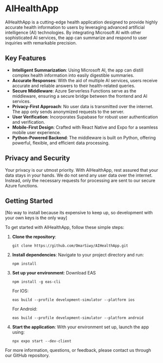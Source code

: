 # AIHealthApp 

AIHealthApp is a cutting-edge health application designed to provide highly accurate health information to users by leveraging advanced artificial intelligence (AI) technologies. By integrating Microsoft AI with other sophisticated AI services, the app can summarize and respond to user inquiries with remarkable precision.

## Key Features

- **Intelligent Summarization**: Using Microsoft AI, the app can distill complex health information into easily digestible summaries.
- **Accurate Responses**: With the aid of multiple AI services, users receive accurate and reliable answers to their health-related queries.
- **Secure Middleware**: Azure Serverless Functions serve as the middleware, ensuring a secure bridge between the frontend and AI services.
- **Privacy-First Approach**: No user data is transmitted over the internet. The app only sends anonymized requests to the server.
- **User Verification**: Incorporates Supabase for robust user authentication and verification.
- **Mobile-First Design**: Crafted with React Native and Expo for a seamless mobile user experience.
- **Python-Powered Backend**: The middleware is built on Python, offering powerful, flexible, and efficient data processing.

## Privacy and Security

Your privacy is our utmost priority. With AIHealthApp, rest assured that your data stays in your hands. We do not send any user data over the internet. Instead, only the necessary requests for processing are sent to our secure Azure functions.

## Getting Started
[No way to install because its expensive to keep up, so development with your own keys is the only way]

To get started with AIHealthApp, follow these simple steps:

1. **Clone the repository**:
    ```
    git clone https://github.com/OmarSiwy/AIHealthApp.git
    ```

2. **Install dependencies**:
    Navigate to your project directory and run:
    ```
    npm install
    ```

3. **Set up your environment**:
    Download EAS
    ```
    npm install -g eas-cli
    ```
    
    For IOS:
    ```
    eas build --profile development-simulator --platform ios
    ```

    For Android:
    ```
    eas build --profile development-simulator --platform android
    ```

5. **Start the application**:
    With your environment set up, launch the app using:
    ```
    npx expo start --dev-client
    ```

For more information, questions, or feedback, please contact us through our GitHub repository.
